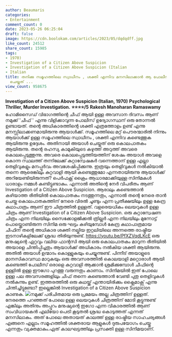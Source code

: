 ```yaml
---
author: Beaumaris
categories:
- Entertainment
comment_count: 0
date: 2023-05-26 06:25:04
draft: false
image: https://cdn.boolokam.com/articles/2023/05/dqdqdff.jpg
like_count: 24512
share_count: 15985
tags:
- 1970)
- Investigation of a Citizen Above Suspicion
- Investigation of a Citizen Above Suspicion (Italian
- Italian
title: തനിക്കു സമൂഹത്തിലെ സ്വാധീനം , ശക്തി എന്നിവ മനസിലാക്കാൻ ആ പോലീസ് ഉദ്യോഗസ്ഥൻ
  ചെയ്തത് ...
view_count: 958675
---
```


**Investigation of a Citizen Above Suspicion (Italian, 1970)** **Psychological Thriller, Murder Investigation.** **⭐️⭐️⭐️⭐️/5** **Rakesh Manoharan Ramaswamy** ഹോമിസൈഡ് വിഭാഗത്തിന്റെ ചീഫ് ആയി ഉള്ള അവസാന ദിവസം ആണ് നമുക്ക് 'ചീഫ് ' എന്നു വിളിക്കാവുന്ന പോലീസ് ഉദ്യോഗസ്ഥന് ഒരു തോന്നൽ ഉണ്ടായത്. തന്റെ അധികാരത്തിന്റെ ശക്തി എത്രത്തോളം ഉണ്ട് എന്നു മനസ്സിലാക്കണമായിരുന്നു ആയാൾക്ക്. സമൂഹത്തിലെ മറ്റ് പൌരന്മാരിൽ നിന്നും ആയാൾക്ക് ഉള്ള സമൂഹത്തിലെ സ്വാധീനം , ശക്തി എന്നിവ കണ്ടെത്തുക ആയിരുന്നു ഉദ്ദേശം. അതിനായി അയാൾ ചെയ്തത് ഒരു കൊലപാതകം ആയിരുന്നു. തന്റെ രഹസ്യ കാമുകിയുടെ കഴുത്ത് അറുത്ത് അവരെ കൊലപ്പെടുത്തുന്നു. അവരെ കൊലപ്പെടുത്തിയത്തിന് ശേഷം അയാൾ അവളെ കൊന്ന സ്ഥലത്ത് തന്നിലേക്ക് കുറ്റാന്വേഷകർ വന്നെത്താന് ഉള്ള എല്ലാ തെളിവുകളും മനപ്പൂർവം അവശേഷിപ്പിക്കുന്നു. ഇത്രയും തെളിവുകൾ നൽകിയാൽ തന്നെ ആരെങ്കിലും കുറ്റവാളി ആയി കണ്ടെത്തുമോ എന്നതായിരുന്നു ആയാൾക്ക് അറിയേണ്ടിയിരുന്നത്? [](https://cdn.boolokam.com/articles/2023/05/dqqqqwww-1.jpg)പെർഫക്റ്റ് ക്രൈം ആധാരമാക്കിയുള്ള സിനിമകൾ ധാരാളം നമ്മൾ കണ്ടിട്ടുണ്ടാകും. എന്നാൽ അതിന്റെ നേർ വിപരീതം ആണ് Investigation of a Citizen Above Suspicion. ആരാലും കണ്ടെത്താൻ കഴിയാത്ത രീതിയിൽ കൊലപാതകം നടത്തുന്നതും, എന്നാൽ തന്റെ നേരെ താൻ ചെയ്ത കൊലപാതകത്തിന് നേരെ വിരൽ ചൂണ്ടും എന്ന പ്രതീക്ഷയിലും ഉള്ള കേന്ദ്ര കഥാപാത്രം ആണ് ഈ ചിത്രത്തിൽ ഉള്ളത്. വളരെയധികം ലെയറുകൾ ഉള്ള ചിത്രം ആണ് Investigation of a Citizen Above Suspicion. ഒരു കുറ്റാന്വേഷണ ചിത്രം എന്ന നിലയിലും സൈക്കോളജിക്കൽ ത്രില്ലർ എന്ന നിലയിലും മുന്നോട്ട് പൊയ്ക്കൊണ്ടിരുന്ന സിനിമ ഒരു ഘട്ടം കഴിയുമ്പോൾ കേന്ദ്ര കഥാപാത്രമായ ചീഫിന് തന്റെ അധികാര ശക്തി നല്കിയ ഇറ്റലിയിലെ അന്നത്തെ രാഷ്ട്രീയ ഇടനാഴികളിലേക്ക് ശ്രദ്ധ തിരിയുന്നുണ്ട്. https://youtu.be/PfXZVqdLKcE ഒരു മനുഷ്യന്റെ ഏറ്റവും വലിയ ഫാന്റസി ആയി ഒരു കൊലപാതകം മാറുന്ന രീതിയിൽ അയാളെ ചിന്തിപ്പിച്ചതും ആയാൾക്ക് അധികാരം നൽകിയ ശക്തി ആയിരുന്നു. അതിൽ അയാൾ ഉന്മാദം കൊള്ളുകയും ചെയ്യുന്നുണ്ട്. പിന്നീട് അയാളുടെ മാനസികാവസ്ഥ മാറുകയും ഒരു അവസരത്തിൽ കൊലയാളി മറ്റൊരാൾ ആയി കണ്ടെത്തി പോലീസ് ഒരാളെ കുറ്റവാളി ആക്കാൻ ശ്രമിക്കുമ്പോൾ ചീഫിന്റെ ഉള്ളിൽ ഉള്ള ഈഗോ പുറത്തു വരുന്നതും കാണാം. സിനിമയിൽ ഇത് പോലെ ഉള്ള പല അവസരങ്ങളിലും ചീഫ് തന്നെ കണ്ടെത്താൻ വേണ്ടി പുതു തെളിവുകൾ നൽകുന്നും ഉണ്ട്. ഇത്തരത്തിൽ ഒരു കഥയ്ക്ക് എന്തായിരിക്കും ക്ലൈമാക്സ് എന്നു ചിന്തിച്ചിട്ടുണ്ടോ? ഇല്ലെങ്കിൽ Investigation of a Citizen Above Suspicion കാണുക. [![](https://cdn.boolokam.com/articles/2023/05/dqdqdff.jpg)](https://cdn.boolokam.com/articles/2023/05/dqdqdff.jpg)നമുക്ക് പരിചിതമായ ഒരു പ്രമേയം അല്ല ചിത്രത്തിന് ഉള്ളത്. നേരത്തെ പറഞ്ഞത് പോലെ ഉള്ള ലെയറുകൾ ചിത്രത്തിന് മോടി കൂട്ടുന്നുണ്ട് എങ്കിലും അതിനും അപ്പുറം മനുഷ്യന്റെ ഇഗോ എന്ന വികാരത്തിൽ ആണ് സംവിധായകൻ എലിയോ പെട്രി കൂടുതൽ ശ്രദ്ധ കൊടുത്തത് എന്നത് മനസിലാകും. അത് പോലെ അതായത് കാലത്ത് ഉള്ള രാഷ്ട്രീയ സാഹചര്യങ്ങൾ എങ്ങനെ എല്ലാം സമൂഹത്തിൽ ശക്തരായ ആളുകൾ ദുരുപയോഗം ചെയ്തു എന്നതും വ്യക്തമാകും.ഏത് കാലഘട്ടത്തിലും പ്രസക്തി ഉള്ള സിനിമയാണ്.